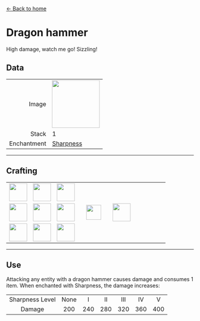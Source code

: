 [← Back to home](../)
# Dragon hammer
High damage, watch me go! Sizzling!

## Data
<table>
    <tr><td align="end">Image</td><td><img src="https://i.imgur.com/tvhOfLt.gif" width="128"/></td></tr>
    <tr><td align="end">Stack</td><td>1</td></tr>
    <tr><td align="end">Enchantment</td><td><a href="https://minecraft.fandom.com/wiki/Sharpness">Sharpness</a></td></tr>
</table>

---

## Crafting
<table>
    <tr><td><img src="https://i.imgur.com/wl43BjZ.png" width="48"/></td><td><img src="https://i.imgur.com/uElyrSd.png" width="48"/></td><td><img src="https://i.imgur.com/0iqFoY6.png" width="48"/></td><td colspan="3"></td></tr>
    <tr><td><img src="https://i.imgur.com/wl43BjZ.png" width="48"/></td><td><img src="https://i.imgur.com/qKVtU7P.png" width="48"/></td><td><img src="https://i.imgur.com/uElyrSd.png" width="48"/></td><td width="70" align="center"><img src="https://i.imgur.com/VE0KqIE.png" width="40"/></td><td><img src="https://i.imgur.com/tvhOfLt.gif" width="48"/></td><td width="70"></td></tr>
    <tr><td><img src="https://i.imgur.com/qKVtU7P.png" width="48"/></td><td><img src="https://i.imgur.com/wl43BjZ.png" width="48"/></td><td><img src="https://i.imgur.com/wl43BjZ.png" width="48"/></td><td colspan="3"></td></tr>
</table>

---

## Use
Attacking any entity with a dragon hammer causes damage and consumes 1 item. When enchanted with Sharpness, the damage increases:

<table>
    <tr><td align="center">Sharpness Level</td><td align="center">None</td><td align="center">I</td><td align="center">II</td><td align="center">III</td><td align="center">IV</td><td align="center">V</td></tr>
    <tr><td align="center">Damage</td><td align="center">200</td><td align="center">240</td><td align="center">280</td><td align="center">320</td><td align="center">360</td><td align="center">400</td></tr>
</table>
